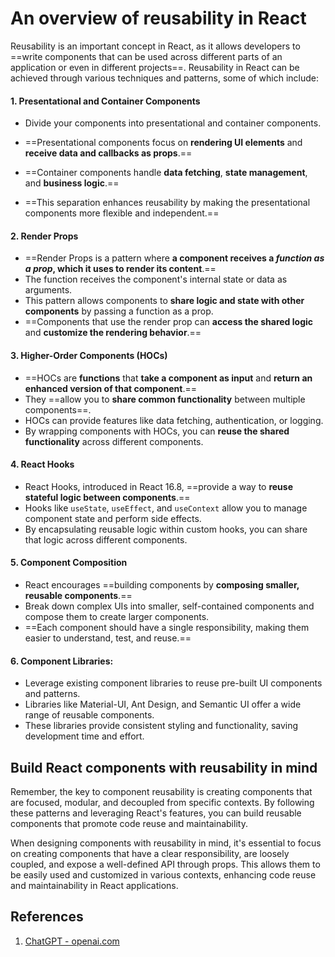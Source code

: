 # An overview of reusability in React

Reusability is an important concept in React, as it allows developers to ==write components that can be used across different parts of an application or even in different projects==. Reusability in React can be achieved through various techniques and patterns, some of which include:

#### 1. **Presentational** and **Container** Components

- Divide your components into presentational and container components.

- ==Presentational components focus on **rendering UI elements** and **receive data and callbacks as props**.==
- ==Container components handle **data fetching**, **state management**, and **business logic**.==
- ==This separation enhances reusability by making the presentational components more flexible and independent.==

#### 2. **Render Props**

- ==Render Props is a pattern where **a component receives a _function as a prop_, which it uses to render its content**.==
- The function receives the component's internal state or data as arguments.
- This pattern allows components to **share logic and state with other components** by passing a function as a prop.
- ==Components that use the render prop can **access the shared logic** and **customize the rendering behavior**.==

#### 3. **Higher-Order Components (HOCs)**

- ==HOCs are **functions** that **take a component as input** and **return an enhanced version of that component**.==
- They ==allow you to **share common functionality** between multiple components==.
- HOCs can provide features like data fetching, authentication, or logging.
- By wrapping components with HOCs, you can **reuse the shared functionality** across different components.

#### 4. **React Hooks**

- React Hooks, introduced in React 16.8, ==provide a way to **reuse stateful logic between components**.==
- Hooks like `useState`, `useEffect`, and `useContext` allow you to manage component state and perform side effects.
- By encapsulating reusable logic within custom hooks, you can share that logic across different components.

#### 5. **Component Composition**

- React encourages ==building components by **composing smaller, reusable components**.==
- Break down complex UIs into smaller, self-contained components and compose them to create larger components.
- ==Each component should have a single responsibility, making them easier to understand, test, and reuse.==

#### 6. **Component Libraries**:

- Leverage existing component libraries to reuse pre-built UI components and patterns.
- Libraries like Material-UI, Ant Design, and Semantic UI offer a wide range of reusable components.
- These libraries provide consistent styling and functionality, saving development time and effort.

## Build React components with reusability in mind

Remember, the key to component reusability is creating components that are focused, modular, and decoupled from specific contexts. By following these patterns and leveraging React's features, you can build reusable components that promote code reuse and maintainability.

When designing components with reusability in mind, it's essential to focus on creating components that have a clear responsibility, are loosely coupled, and expose a well-defined API through props. This allows them to be easily used and customized in various contexts, enhancing code reuse and maintainability in React applications.

## References

1. [ChatGPT - openai.com](https://chat.openai.com/)